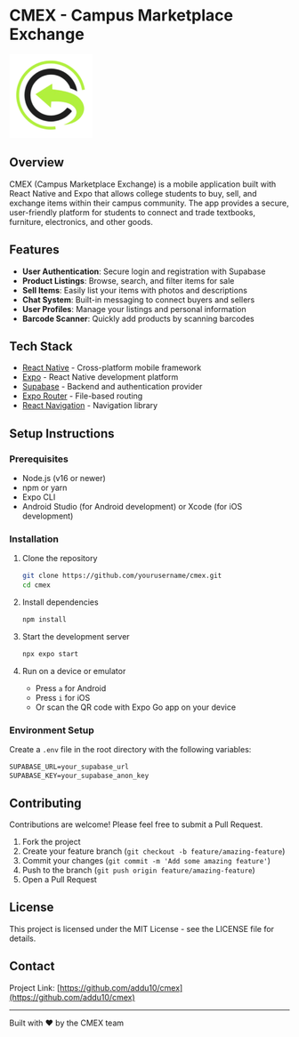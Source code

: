 # CMEX - Campus Marketplace Exchange

<img src="./assets/images/C-Mex_Logo.png" width="150" alt="CMEX Logo">

## Overview
CMEX (Campus Marketplace Exchange) is a mobile application built with React Native and Expo that allows college students to buy, sell, and exchange items within their campus community. The app provides a secure, user-friendly platform for students to connect and trade textbooks, furniture, electronics, and other goods.

## Features
- **User Authentication**: Secure login and registration with Supabase
- **Product Listings**: Browse, search, and filter items for sale
- **Sell Items**: Easily list your items with photos and descriptions
- **Chat System**: Built-in messaging to connect buyers and sellers
- **User Profiles**: Manage your listings and personal information
- **Barcode Scanner**: Quickly add products by scanning barcodes

## Tech Stack
- [React Native](https://reactnative.dev/) - Cross-platform mobile framework
- [Expo](https://expo.dev/) - React Native development platform
- [Supabase](https://supabase.com/) - Backend and authentication provider
- [Expo Router](https://docs.expo.dev/router/introduction/) - File-based routing
- [React Navigation](https://reactnavigation.org/) - Navigation library

## Setup Instructions

### Prerequisites
- Node.js (v16 or newer)
- npm or yarn
- Expo CLI
- Android Studio (for Android development) or Xcode (for iOS development)

### Installation

1. Clone the repository
   ```bash
   git clone https://github.com/yourusername/cmex.git
   cd cmex
   ```

2. Install dependencies
   ```bash
   npm install
   ```

3. Start the development server
   ```bash
   npx expo start
   ```

4. Run on a device or emulator
   - Press `a` for Android
   - Press `i` for iOS
   - Or scan the QR code with Expo Go app on your device

### Environment Setup
Create a `.env` file in the root directory with the following variables:
```
SUPABASE_URL=your_supabase_url
SUPABASE_KEY=your_supabase_anon_key
```

## Contributing
Contributions are welcome! Please feel free to submit a Pull Request.

1. Fork the project
2. Create your feature branch (`git checkout -b feature/amazing-feature`)
3. Commit your changes (`git commit -m 'Add some amazing feature'`)
4. Push to the branch (`git push origin feature/amazing-feature`)
5. Open a Pull Request

## License
This project is licensed under the MIT License - see the LICENSE file for details.

## Contact
Project Link: [https://github.com/addu10/cmex](https://github.com/addu10/cmex)

---

Built with ❤️ by the CMEX team
